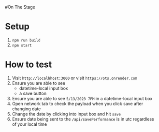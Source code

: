 #On The Stage

# Setup

1. `npm run build`
2. `npm start`

# How to test

1. Visit `http://localhhost:3000` or visit `https://ots.onrender.com`
2. Ensure you are able to see
   - datetime-local input box
   - a save button
3. Ensure you are able to see `5/13/2023 7PM` in a datetime-local input box
4. Open network tab to check the payload when you click save after changing date
5. Change the date by clicking into input box and hit `save`
6. Ensure date being sent to the `/api/savePerformance` is in utc regardless of your local time
